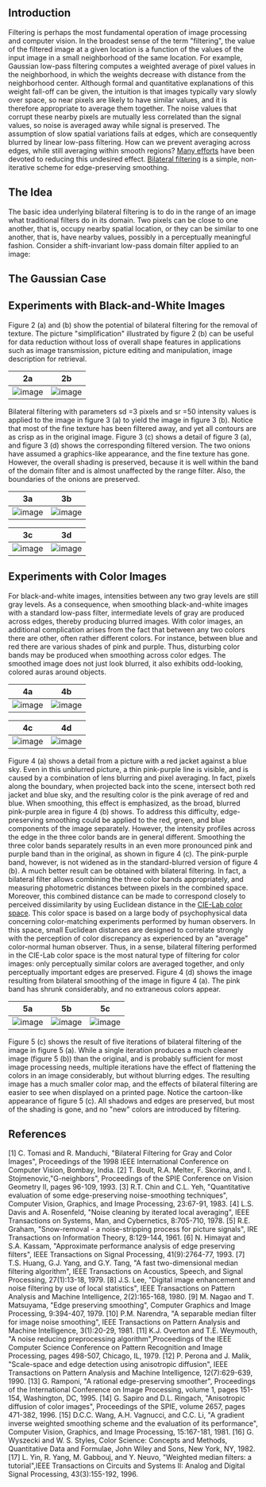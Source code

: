 
## Introduction

Filtering is perhaps the most fundamental operation of image processing and computer vision. In the broadest sense of the term 
"filtering", the value of the filtered image at a given location is a function of the values of the input image in a small neighborhood of the same location. For example, Gaussian low-pass filtering computes a weighted average of pixel values in the neighborhood, in which the weights decrease with distance from the neighborhood center. Although formal and quantitative explanations of this weight fall-off can be given, the intuition is that images typically vary slowly over space, so near pixels are likely to have similar values, and it is therefore appropriate to average them together. The noise values that corrupt these nearby pixels are mutually less correlated than the signal values, so noise is averaged away while signal is preserved.
The assumption of slow spatial variations fails at edges, which are consequently blurred by linear low-pass filtering. How can we prevent averaging across edges, while still averaging within smooth regions? [Many efforts](https://homepages.inf.ed.ac.uk/rbf/CVonline/LOCAL_COPIES/MANDUCHI1/Bilateral_Filtering.html#References) have been devoted to reducing this undesired effect. [Bilateral filtering](https://homepages.inf.ed.ac.uk/rbf/CVonline/LOCAL_COPIES/MANDUCHI1/Bilateral_Filtering.html#[1]) is a simple, non-iterative scheme for edge-preserving smoothing.


## The Idea

The basic idea underlying bilateral filtering is to do in the range of an image what traditional filters do in its domain. Two pixels can be close to one another, that is, occupy nearby spatial location, or they can be similar to one another, that is, have nearby values, possibly in a perceptually meaningful fashion.
Consider a shift-invariant low-pass domain filter applied to an image:


## The Gaussian Case


## Experiments with Black-and-White Images

Figure 2 (a) and (b) show the potential of bilateral filtering for the removal of texture. The picture "simplification" illustrated by figure 2 (b) can be useful for data reduction without loss of overall shape features in applications such as image transmission, picture editing and manipulation, image description for retrieval.

2a | 2b
-- | --
![image](https://user-images.githubusercontent.com/2216970/204217513-d4c08f90-c807-4a9d-b36b-a57ae315ec3f.png) | ![image](https://user-images.githubusercontent.com/2216970/204217522-bafcb9fd-0245-419b-b1cd-f4dc0f2a4cce.png)

Bilateral filtering with parameters sd =3 pixels and sr =50 intensity values is applied to the image in figure 3 (a) to yield the image in figure 3 (b). Notice that most of the fine texture has been filtered away, and yet all contours are as crisp as in the original image. Figure 3 (c) shows a detail of figure 3 (a), and figure 3 (d) shows the corresponding filtered version. The two onions have assumed a graphics-like appearance, and the fine texture has gone. However, the overall shading is preserved, because it is well within the band of the domain filter and is almost unaffected by the range filter. Also, the boundaries of the onions are preserved.

3a | 3b
-- | --
![image](https://user-images.githubusercontent.com/2216970/204217634-a5aa0e22-f02f-4a60-9931-de56e0989fb2.png) | ![image](https://user-images.githubusercontent.com/2216970/204217646-fa2615e7-1a51-4549-bf67-69f00e7bedc8.png)

3c | 3d
-- | --
![image](https://user-images.githubusercontent.com/2216970/204217655-cf4a58ad-ec4d-4786-b44c-1ab2515ceea8.png) | ![image](https://user-images.githubusercontent.com/2216970/204217664-213826eb-ff04-4f62-bfb3-a12174ccc2b6.png)


## Experiments with Color Images

For black-and-white images, intensities between any two gray levels are still gray levels. As a consequence, when smoothing black-and-white images with a standard low-pass filter, intermediate levels of gray are produced across edges, thereby producing blurred images. With color images, an additional complication arises from the fact that between any two colors there are other, often rather different colors. For instance, between blue and red there are various shades of pink and purple. Thus, disturbing color bands may be produced when smoothing across color edges. The smoothed image does not just look blurred, it also exhibits odd-looking, colored auras around objects.

4a | 4b
-- | --
![image](https://user-images.githubusercontent.com/2216970/204217893-1d53be0f-dd75-47cc-88cc-ad95321148f3.png) | ![image](https://user-images.githubusercontent.com/2216970/204217896-99df7408-19ab-4f8e-a200-59c878b6d220.png)


4c | 4d
-- | --
![image](https://user-images.githubusercontent.com/2216970/204217916-9553aa84-7e04-474b-ad9e-e2ec3442d496.png) | ![image](https://user-images.githubusercontent.com/2216970/204217926-bf0f513e-2609-48e4-a055-b9f5c0fad8ae.png)


Figure 4 (a) shows a detail from a picture with a red jacket against a blue sky. Even in this unblurred picture, a thin pink-purple line is visible, and is caused by a combination of lens blurring and pixel averaging. In fact, pixels along the boundary, when projected back into the scene, intersect both red jacket and blue sky, and the resulting color is the pink average of red and blue. When smoothing, this effect is emphasized, as the broad, blurred pink-purple area in figure 4 (b) shows.
To address this difficulty, edge-preserving smoothing could be applied to the red, green, and blue components of the image separately. However, the intensity profiles across the edge in the three color bands are in general different. Smoothing the three color bands separately results in an even more pronounced pink and purple band than in the original, as shown in figure 4 (c). The pink-purple band, however, is not widened as in the standard-blurred version of figure 4 (b).
A much better result can be obtained with bilateral filtering. In fact, a bilateral filter allows combining the three color bands appropriately, and measuring photometric distances between pixels in the combined space. Moreover, this combined distance can be made to correspond closely to perceived dissimilarity by using Euclidean distance in the [CIE-Lab color space](https://homepages.inf.ed.ac.uk/rbf/CVonline/LOCAL_COPIES/MANDUCHI1/Bilateral_Filtering.html#[16]). This color space is based on a large body of psychophysical data concerning color-matching experiments performed by human observers. In this space, small Euclidean distances are designed to correlate strongly with the perception of color discrepancy as experienced by an "average" color-normal human observer. Thus, in a sense, bilateral filtering performed in the CIE-Lab color space is the most natural type of filtering for color images: only perceptually similar colors are averaged together, and only perceptually important edges are preserved. Figure 4 (d) shows the image resulting from bilateral smoothing of the image in figure 4 (a). The pink band has shrunk considerably, and no extraneous colors appear.


5a | 5b | 5c
--  | --  | --
![image](https://user-images.githubusercontent.com/2216970/204218011-691f46db-ce39-4a1e-8866-53cb360ecfe0.png) | ![image](https://user-images.githubusercontent.com/2216970/204218018-bf4bf06e-1a9b-4197-84fe-fef53cd1b13b.png) | ![image](https://user-images.githubusercontent.com/2216970/204218027-36459103-440b-4ecf-92c3-7b75a7e6f2d1.png)

Figure 5 (c) shows the result of five iterations of bilateral filtering of the image in figure 5 (a). While a single iteration produces a much cleaner image (figure 5 (b)) than the original, and is probably sufficient for most image processing needs, multiple iterations have the effect of flattening the colors in an image considerably, but without blurring edges. The resulting image has a much smaller color map, and the effects of bilateral filtering are easier to see when displayed on a printed page. Notice the cartoon-like appearance of figure 5 (c). All shadows and edges are preserved, but most of the shading is gone, and no "new" colors are introduced by filtering.



## References

[1] C. Tomasi and R. Manduchi, "Bilateral Filtering for Gray and Color Images", Proceedings of the 1998 IEEE International Conference on Computer Vision, Bombay, India.
[2] T. Boult, R.A. Melter, F. Skorina, and I. Stojmenovic,"G-neighbors", Proceedings of the SPIE Conference on Vision Geometry II, pages 96-109, 1993.
[3] R.T. Chin and C.L. Yeh, "Quantitative evaluation of some edge-preserving noise-smoothing techniques", Computer Vision, Graphics, and Image Processing, 23:67-91, 1983.
[4] L.S. Davis and A. Rosenfeld, "Noise cleaning by iterated local averaging", IEEE Transactions on Systems, Man, and Cybernetics, 8:705-710, 1978.
[5] R.E. Graham, "Snow-removal - a noise-stripping process for picture signals", IRE Transactions on Information Theory, 8:129-144, 1961.
[6] N. Himayat and S.A. Kassam, "Approximate performance analysis of edge preserving filters", IEEE Transactions on Signal Processing, 41(9):2764-77, 1993.
[7] T.S. Huang, G.J. Yang, and G.Y. Tang, "A fast two-dimensional median filtering algorithm", IEEE Transactions on Acoustics, Speech, and Signal Processing, 27(1):13-18, 1979.
[8] J.S. Lee, "Digital image enhancement and noise filtering by use of local statistics", IEEE Transactions on Pattern Analysis and Machine Intelligence, 2(2):165-168, 1980.
[9] M. Nagao and T. Matsuyama, "Edge preserving smoothing", Computer Graphics and Image Processing, 9:394-407, 1979.
[10] P.M. Narendra, "A separable median filter for image noise smoothing", IEEE Transactions on Pattern Analysis and Machine Intelligence, 3(1):20-29, 1981.
[11] K.J. Overton and T.E. Weymouth, "A noise reducing preprocessing algorithm",Proceedings of the IEEE Computer Science Conference on Pattern Recognition and Image Processing, pages 498-507, Chicago, IL, 1979.
[12] P. Perona and J. Malik, "Scale-space and edge detection using anisotropic diffusion", IEEE Transactions on Pattern Analysis and Machine Intelligence, 12(7):629-639, 1990.
[13] G. Ramponi, "A rational edge-preserving smoother", Proceedings of the International Conference on Image Processing, volume 1, pages 151-154, Washington, DC, 1995.
[14] G. Sapiro and D.L. Ringach, "Anisotropic diffusion of color images", Proceedings of the SPIE, volume 2657, pages 471-382, 1996.
[15] D.C.C. Wang, A.H. Vagnucci, and C.C. Li, "A gradient inverse weighted smoothing scheme and the evaluation of its performance", Computer Vision, Graphics, and Image Processing, 15:167-181, 1981.
[16] G. Wyszecki and W. S. Styles, Color Science: Concepts and Methods, Quantitative Data and Formulae, John Wiley and Sons, New York, NY, 1982.
[17] L. Yin, R. Yang, M. Gabbouj, and Y. Neuvo, "Weighted median filters: a tutorial",IEEE Transactions on Circuits and Systems II: Analog and Digital Signal Processing, 43(3):155-192, 1996.

 
